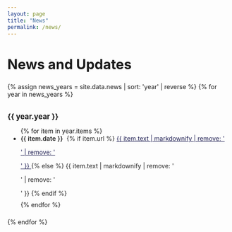 ```yaml
---
layout: page
title: "News"
permalink: /news/
---
```


<h2 style="font-size:2.2em; font-weight:700; margin-bottom:24px;">News and Updates</h2>
<div class="news-list">
  {% assign news_years = site.data.news | sort: 'year' | reverse %}
  {% for year in news_years %}
    <h3 style="font-size:1.19em; font-weight:700; margin-bottom:9px; margin-top:32px;">{{ year.year }}</h3>
    <ul style="margin-bottom:22px; padding-left:30px;">
      {% for item in year.items %}
        <li style="margin-bottom:9px; font-size:1em; color:#252525; list-style-type: disc;">
          <span style="font-weight:600;">{{ item.date }}</span>
          <span style="margin-left:0.3em;">
            {% if item.url %}
              <a href="{{ item.url }}" target="_blank" style="color:#225;">
                {{ item.text | markdownify | remove: '<p>' | remove: '</p>' }}
              </a>
            {% else %}
              {{ item.text | markdownify | remove: '<p>' | remove: '</p>' }}
            {% endif %}
          </span>
        </li>
      {% endfor %}
    </ul>
  {% endfor %}
</div>


